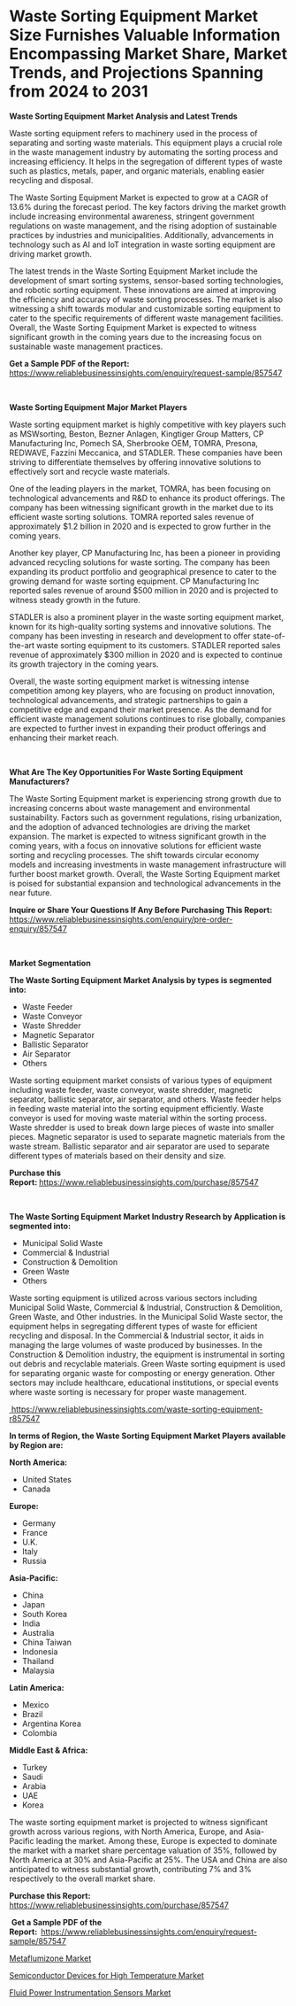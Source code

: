 <p><h1>Waste Sorting Equipment Market Size Furnishes Valuable Information Encompassing Market Share, Market Trends, and Projections Spanning from 2024 to 2031</h1></p><p><strong>Waste Sorting Equipment Market Analysis and Latest Trends</strong></p>
<p><p>Waste sorting equipment refers to machinery used in the process of separating and sorting waste materials. This equipment plays a crucial role in the waste management industry by automating the sorting process and increasing efficiency. It helps in the segregation of different types of waste such as plastics, metals, paper, and organic materials, enabling easier recycling and disposal.</p><p>The Waste Sorting Equipment Market is expected to grow at a CAGR of 13.6% during the forecast period. The key factors driving the market growth include increasing environmental awareness, stringent government regulations on waste management, and the rising adoption of sustainable practices by industries and municipalities. Additionally, advancements in technology such as AI and IoT integration in waste sorting equipment are driving market growth.</p><p>The latest trends in the Waste Sorting Equipment Market include the development of smart sorting systems, sensor-based sorting technologies, and robotic sorting equipment. These innovations are aimed at improving the efficiency and accuracy of waste sorting processes. The market is also witnessing a shift towards modular and customizable sorting equipment to cater to the specific requirements of different waste management facilities. Overall, the Waste Sorting Equipment Market is expected to witness significant growth in the coming years due to the increasing focus on sustainable waste management practices.</p></p>
<p><strong>Get a Sample PDF of the Report:&nbsp;</strong> <a href="https://www.reliablebusinessinsights.com/enquiry/request-sample/857547">https://www.reliablebusinessinsights.com/enquiry/request-sample/857547</a></p>
<p>&nbsp;</p>
<p><strong>Waste Sorting Equipment Major Market Players</strong></p>
<p><p>Waste sorting equipment market is highly competitive with key players such as MSWsorting, Beston, Bezner Anlagen, Kingtiger Group Matters, CP Manufacturing Inc, Pomech SA, Sherbrooke OEM, TOMRA, Presona, REDWAVE, Fazzini Meccanica, and STADLER. These companies have been striving to differentiate themselves by offering innovative solutions to effectively sort and recycle waste materials.</p><p>One of the leading players in the market, TOMRA, has been focusing on technological advancements and R&D to enhance its product offerings. The company has been witnessing significant growth in the market due to its efficient waste sorting solutions. TOMRA reported sales revenue of approximately $1.2 billion in 2020 and is expected to grow further in the coming years.</p><p>Another key player, CP Manufacturing Inc, has been a pioneer in providing advanced recycling solutions for waste sorting. The company has been expanding its product portfolio and geographical presence to cater to the growing demand for waste sorting equipment. CP Manufacturing Inc reported sales revenue of around $500 million in 2020 and is projected to witness steady growth in the future.</p><p>STADLER is also a prominent player in the waste sorting equipment market, known for its high-quality sorting systems and innovative solutions. The company has been investing in research and development to offer state-of-the-art waste sorting equipment to its customers. STADLER reported sales revenue of approximately $300 million in 2020 and is expected to continue its growth trajectory in the coming years.</p><p>Overall, the waste sorting equipment market is witnessing intense competition among key players, who are focusing on product innovation, technological advancements, and strategic partnerships to gain a competitive edge and expand their market presence. As the demand for efficient waste management solutions continues to rise globally, companies are expected to further invest in expanding their product offerings and enhancing their market reach.</p></p>
<p>&nbsp;</p>
<p><strong>What Are The Key Opportunities For Waste Sorting Equipment Manufacturers?</strong></p>
<p><p>The Waste Sorting Equipment market is experiencing strong growth due to increasing concerns about waste management and environmental sustainability. Factors such as government regulations, rising urbanization, and the adoption of advanced technologies are driving the market expansion. The market is expected to witness significant growth in the coming years, with a focus on innovative solutions for efficient waste sorting and recycling processes. The shift towards circular economy models and increasing investments in waste management infrastructure will further boost market growth. Overall, the Waste Sorting Equipment market is poised for substantial expansion and technological advancements in the near future.</p></p>
<p><strong>Inquire or Share Your Questions If Any Before Purchasing This Report:</strong> <a href="https://www.reliablebusinessinsights.com/enquiry/pre-order-enquiry/857547">https://www.reliablebusinessinsights.com/enquiry/pre-order-enquiry/857547</a></p>
<p>&nbsp;</p>
<p><strong>Market Segmentation</strong></p>
<p><strong>The Waste Sorting Equipment Market Analysis by types is segmented into:</strong></p>
<p><ul><li>Waste Feeder</li><li>Waste Conveyor</li><li>Waste Shredder</li><li>Magnetic Separator</li><li>Ballistic Separator</li><li>Air Separator</li><li>Others</li></ul></p>
<p><p>Waste sorting equipment market consists of various types of equipment including waste feeder, waste conveyor, waste shredder, magnetic separator, ballistic separator, air separator, and others. Waste feeder helps in feeding waste material into the sorting equipment efficiently. Waste conveyor is used for moving waste material within the sorting process. Waste shredder is used to break down large pieces of waste into smaller pieces. Magnetic separator is used to separate magnetic materials from the waste stream. Ballistic separator and air separator are used to separate different types of materials based on their density and size.</p></p>
<p><strong>Purchase this Report:&nbsp;</strong><a href="https://www.reliablebusinessinsights.com/purchase/857547">https://www.reliablebusinessinsights.com/purchase/857547</a></p>
<p>&nbsp;</p>
<p><strong>The Waste Sorting Equipment Market Industry Research by Application is segmented into:</strong></p>
<p><ul><li>Municipal Solid Waste</li><li>Commercial & Industrial</li><li>Construction & Demolition</li><li>Green Waste</li><li>Others</li></ul></p>
<p><p>Waste sorting equipment is utilized across various sectors including Municipal Solid Waste, Commercial & Industrial, Construction & Demolition, Green Waste, and Other industries. In the Municipal Solid Waste sector, the equipment helps in segregating different types of waste for efficient recycling and disposal. In the Commercial & Industrial sector, it aids in managing the large volumes of waste produced by businesses. In the Construction & Demolition industry, the equipment is instrumental in sorting out debris and recyclable materials. Green Waste sorting equipment is used for separating organic waste for composting or energy generation. Other sectors may include healthcare, educational institutions, or special events where waste sorting is necessary for proper waste management.</p></p>
<p><a href="https://www.reliablebusinessinsights.com/waste-sorting-equipment-r857547">&nbsp;https://www.reliablebusinessinsights.com/waste-sorting-equipment-r857547</a></p>
<p><strong>In terms of Region, the Waste Sorting Equipment Market Players available by Region are:</strong></p>
<p>
    <p> <strong> North America: </strong>
        <ul>
            <li>United States</li>
            <li>Canada</li>
        </ul>
        </p> 
    <p> <strong> Europe: </strong>
        <ul>
            <li>Germany</li>
            <li>France</li>
            <li>U.K.</li>
            <li>Italy</li>
            <li>Russia</li>
        </ul>
        </p> 
    <p> <strong> Asia-Pacific: </strong>
        <ul>
            <li>China</li>
            <li>Japan</li>
            <li>South Korea</li>
            <li>India</li>
            <li>Australia</li>
            <li>China Taiwan</li>
            <li>Indonesia</li>
            <li>Thailand</li>
            <li>Malaysia</li>
        </ul>
        </p> 
    <p> <strong> Latin America: </strong>
        <ul>
            <li>Mexico</li>
            <li>Brazil</li>
            <li>Argentina Korea</li>
            <li>Colombia</li>
        </ul>
        </p> 
    <p> <strong> Middle East & Africa: </strong>
        <ul>
            <li>Turkey</li>
            <li>Saudi</li>
            <li>Arabia</li>
            <li>UAE</li>
            <li>Korea</li>
        </ul>
    </p>
    </p>
<p><p>The waste sorting equipment market is projected to witness significant growth across various regions, with North America, Europe, and Asia-Pacific leading the market. Among these, Europe is expected to dominate the market with a market share percentage valuation of 35%, followed by North America at 30% and Asia-Pacific at 25%. The USA and China are also anticipated to witness substantial growth, contributing 7% and 3% respectively to the overall market share.</p></p>
<p><strong>Purchase this Report: </strong><a href="https://www.reliablebusinessinsights.com/purchase/857547">https://www.reliablebusinessinsights.com/purchase/857547</a></p>
<p>&nbsp;<strong>Get a Sample PDF of the Report:&nbsp;&nbsp;</strong><a href="https://www.reliablebusinessinsights.com/enquiry/request-sample/857547">https://www.reliablebusinessinsights.com/enquiry/request-sample/857547</a></p>
<p><strong></strong></p>
<p><p><a href="https://issuu.com/reportprime-2/docs/metaflumizone-market-size-2030.pptx_5f22c1bb311468">Metaflumizone Market</a></p><p><a href="https://github.com/susanjprice2023/Market-Research-Report-List-2/blob/main/semiconductor-devices-for-high-temperature-market.md">Semiconductor Devices for High Temperature Market</a></p><p><a href="https://github.com/dmmanir420/Market-Research-Report-List-1/blob/main/fluid-power-instrumentation-sensors-market.md">Fluid Power Instrumentation Sensors Market</a></p></p>